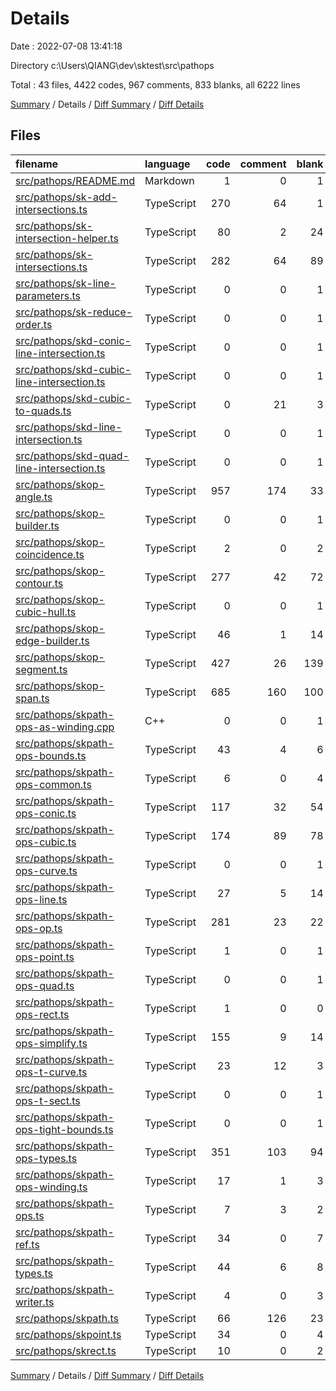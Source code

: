 # Details

Date : 2022-07-08 13:41:18

Directory c:\\Users\\QIANG\\dev\\sktest\\src\\pathops

Total : 43 files,  4422 codes, 967 comments, 833 blanks, all 6222 lines

[Summary](results.md) / Details / [Diff Summary](diff.md) / [Diff Details](diff-details.md)

## Files
| filename | language | code | comment | blank | total |
| :--- | :--- | ---: | ---: | ---: | ---: |
| [src/pathops/README.md](/src/pathops/README.md) | Markdown | 1 | 0 | 1 | 2 |
| [src/pathops/sk-add-intersections.ts](/src/pathops/sk-add-intersections.ts) | TypeScript | 270 | 64 | 1 | 335 |
| [src/pathops/sk-intersection-helper.ts](/src/pathops/sk-intersection-helper.ts) | TypeScript | 80 | 2 | 24 | 106 |
| [src/pathops/sk-intersections.ts](/src/pathops/sk-intersections.ts) | TypeScript | 282 | 64 | 89 | 435 |
| [src/pathops/sk-line-parameters.ts](/src/pathops/sk-line-parameters.ts) | TypeScript | 0 | 0 | 1 | 1 |
| [src/pathops/sk-reduce-order.ts](/src/pathops/sk-reduce-order.ts) | TypeScript | 0 | 0 | 1 | 1 |
| [src/pathops/skd-conic-line-intersection.ts](/src/pathops/skd-conic-line-intersection.ts) | TypeScript | 0 | 0 | 1 | 1 |
| [src/pathops/skd-cubic-line-intersection.ts](/src/pathops/skd-cubic-line-intersection.ts) | TypeScript | 0 | 0 | 1 | 1 |
| [src/pathops/skd-cubic-to-quads.ts](/src/pathops/skd-cubic-to-quads.ts) | TypeScript | 0 | 21 | 3 | 24 |
| [src/pathops/skd-line-intersection.ts](/src/pathops/skd-line-intersection.ts) | TypeScript | 0 | 0 | 1 | 1 |
| [src/pathops/skd-quad-line-intersection.ts](/src/pathops/skd-quad-line-intersection.ts) | TypeScript | 0 | 0 | 1 | 1 |
| [src/pathops/skop-angle.ts](/src/pathops/skop-angle.ts) | TypeScript | 957 | 174 | 33 | 1,164 |
| [src/pathops/skop-builder.ts](/src/pathops/skop-builder.ts) | TypeScript | 0 | 0 | 1 | 1 |
| [src/pathops/skop-coincidence.ts](/src/pathops/skop-coincidence.ts) | TypeScript | 2 | 0 | 2 | 4 |
| [src/pathops/skop-contour.ts](/src/pathops/skop-contour.ts) | TypeScript | 277 | 42 | 72 | 391 |
| [src/pathops/skop-cubic-hull.ts](/src/pathops/skop-cubic-hull.ts) | TypeScript | 0 | 0 | 1 | 1 |
| [src/pathops/skop-edge-builder.ts](/src/pathops/skop-edge-builder.ts) | TypeScript | 46 | 1 | 14 | 61 |
| [src/pathops/skop-segment.ts](/src/pathops/skop-segment.ts) | TypeScript | 427 | 26 | 139 | 592 |
| [src/pathops/skop-span.ts](/src/pathops/skop-span.ts) | TypeScript | 685 | 160 | 100 | 945 |
| [src/pathops/skpath-ops-as-winding.cpp](/src/pathops/skpath-ops-as-winding.cpp) | C++ | 0 | 0 | 1 | 1 |
| [src/pathops/skpath-ops-bounds.ts](/src/pathops/skpath-ops-bounds.ts) | TypeScript | 43 | 4 | 6 | 53 |
| [src/pathops/skpath-ops-common.ts](/src/pathops/skpath-ops-common.ts) | TypeScript | 6 | 0 | 4 | 10 |
| [src/pathops/skpath-ops-conic.ts](/src/pathops/skpath-ops-conic.ts) | TypeScript | 117 | 32 | 54 | 203 |
| [src/pathops/skpath-ops-cubic.ts](/src/pathops/skpath-ops-cubic.ts) | TypeScript | 174 | 89 | 78 | 341 |
| [src/pathops/skpath-ops-curve.ts](/src/pathops/skpath-ops-curve.ts) | TypeScript | 0 | 0 | 1 | 1 |
| [src/pathops/skpath-ops-line.ts](/src/pathops/skpath-ops-line.ts) | TypeScript | 27 | 5 | 14 | 46 |
| [src/pathops/skpath-ops-op.ts](/src/pathops/skpath-ops-op.ts) | TypeScript | 281 | 23 | 22 | 326 |
| [src/pathops/skpath-ops-point.ts](/src/pathops/skpath-ops-point.ts) | TypeScript | 1 | 0 | 1 | 2 |
| [src/pathops/skpath-ops-quad.ts](/src/pathops/skpath-ops-quad.ts) | TypeScript | 0 | 0 | 1 | 1 |
| [src/pathops/skpath-ops-rect.ts](/src/pathops/skpath-ops-rect.ts) | TypeScript | 1 | 0 | 0 | 1 |
| [src/pathops/skpath-ops-simplify.ts](/src/pathops/skpath-ops-simplify.ts) | TypeScript | 155 | 9 | 14 | 178 |
| [src/pathops/skpath-ops-t-curve.ts](/src/pathops/skpath-ops-t-curve.ts) | TypeScript | 23 | 12 | 3 | 38 |
| [src/pathops/skpath-ops-t-sect.ts](/src/pathops/skpath-ops-t-sect.ts) | TypeScript | 0 | 0 | 1 | 1 |
| [src/pathops/skpath-ops-tight-bounds.ts](/src/pathops/skpath-ops-tight-bounds.ts) | TypeScript | 0 | 0 | 1 | 1 |
| [src/pathops/skpath-ops-types.ts](/src/pathops/skpath-ops-types.ts) | TypeScript | 351 | 103 | 94 | 548 |
| [src/pathops/skpath-ops-winding.ts](/src/pathops/skpath-ops-winding.ts) | TypeScript | 17 | 1 | 3 | 21 |
| [src/pathops/skpath-ops.ts](/src/pathops/skpath-ops.ts) | TypeScript | 7 | 3 | 2 | 12 |
| [src/pathops/skpath-ref.ts](/src/pathops/skpath-ref.ts) | TypeScript | 34 | 0 | 7 | 41 |
| [src/pathops/skpath-types.ts](/src/pathops/skpath-types.ts) | TypeScript | 44 | 6 | 8 | 58 |
| [src/pathops/skpath-writer.ts](/src/pathops/skpath-writer.ts) | TypeScript | 4 | 0 | 3 | 7 |
| [src/pathops/skpath.ts](/src/pathops/skpath.ts) | TypeScript | 66 | 126 | 23 | 215 |
| [src/pathops/skpoint.ts](/src/pathops/skpoint.ts) | TypeScript | 34 | 0 | 4 | 38 |
| [src/pathops/skrect.ts](/src/pathops/skrect.ts) | TypeScript | 10 | 0 | 2 | 12 |

[Summary](results.md) / Details / [Diff Summary](diff.md) / [Diff Details](diff-details.md)